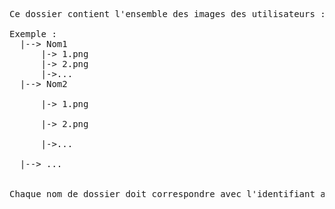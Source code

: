 <pre>Ce dossier contient l'ensemble des images des utilisateurs :<br>
Exemple :
  |--> Nom1
      |-> 1.png
      |-> 2.png
      |->...
  |--> Nom2<br>
      |-> 1.png<br>
      |-> 2.png<br>
      |->...<br>
  |--> ...<br>
  
Chaque nom de dossier doit correspondre avec l'identifiant associé (nom de l'utilisateur).</pre>
